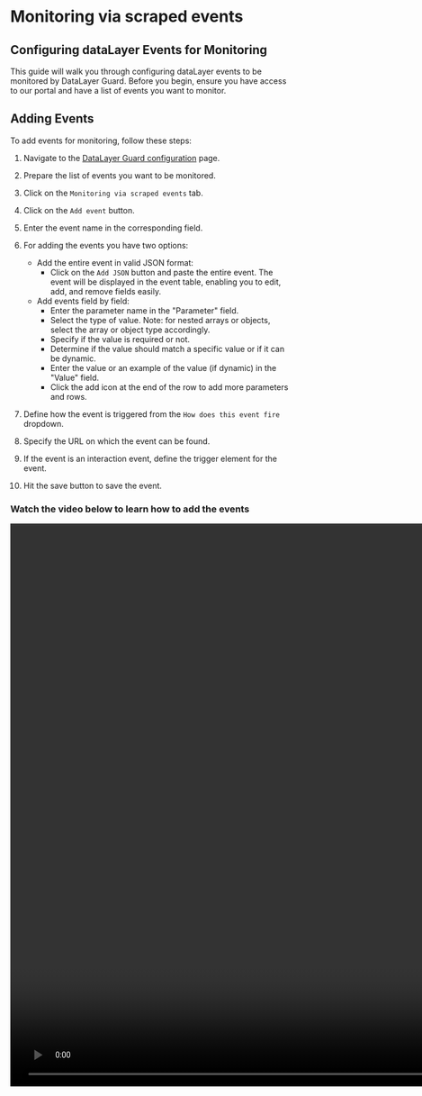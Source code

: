 # Monitoring via scraped events



## Configuring dataLayer Events for Monitoring

This guide will walk you through configuring dataLayer events to be monitored by DataLayer Guard. Before you begin, ensure you have access to our portal and have a list of events you want to monitor.

## Adding Events

To add events for monitoring, follow these steps:

1. Navigate to the [DataLayer Guard configuration](https://portal.code-cube.io/datalayer_guard_config) page.
2. Prepare the list of events you want to be monitored.
3. Click on the `Monitoring via scraped events` tab.
4. Click on the `Add event` button.
5. Enter the event name in the corresponding field.
6. For adding the events you have two options:
    - Add the entire event in valid JSON format:
        - Click on the `Add JSON` button and paste the entire event. The event will be displayed in the event table, enabling you to edit, add, and remove fields easily.
    - Add events field by field:
        - Enter the parameter name in the "Parameter" field.
        - Select the type of value. Note: for nested arrays or objects, select the array or object type accordingly.
        - Specify if the value is required or not.
        - Determine if the value should match a specific value or if it can be dynamic.
        - Enter the value or an example of the value (if dynamic) in the "Value" field.
        - Click the add icon at the end of the row to add more parameters and rows.

7. Define how the event is triggered from the `How does this event fire` dropdown.
8. Specify the URL on which the event can be found.
9. If the event is an interaction event, define the trigger element for the event.
10. Hit the save button to save the event.


### Watch the video below to learn how to add the events

<video width="2000" controls>
  <source src="https://storage.googleapis.com/portal_dev_bucket/docs-videos/add-dlg-events.mp4" type="video/mp4">
    Your browser does not support the video tag.
</video>

